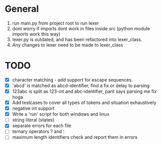 # General
1. run main.py from project root to run lexer
2. dont worry if imports dont work in files inside src (python module imports work this way)
3. lexer.py is outdated, and has been refactored into lexer_class.
4. Any changes to lexer need to be made to lexer_class


# TODO
- [x] character matching - add support for escape sequences.
- [x] 'abcd' is matched as abcd-identifier, find a fix or delay to parsing
- [x] 123abc is split as 123-int and abc-identifier, parit says parsing me fix hoga
- [x] Add testcases to cover all types of tokens and situation exhaustively
- [x] negative int support
- [x] Write a 'run' script for both windows and linux
- [ ] string literal (states)
- [x] separate errors for each file 
- [ ] ternary operators ? and :
- [ ] maximum length identifiers check and report them in errors
